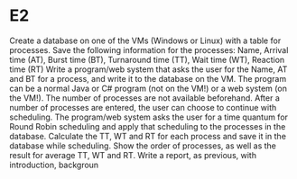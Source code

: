 # E2
Create a database on one of the VMs (Windows or Linux) with a table for processes. Save the following information for the processes: Name, Arrival time (AT), Burst time (BT), Turnaround time (TT), Wait time (WT), Reaction time (RT) Write a program/web system that asks the user for the Name, AT and BT for a process, and write it to the database on the VM. The program can be a normal Java or C# program (not on the VM!) or a web system (on the VM!). The number of processes are not available beforehand. After a number of processes are entered, the user can choose to continue with scheduling. The program/web system asks the user for a time quantum for Round Robin scheduling and apply that scheduling to the processes in the database. Calculate the TT, WT and RT for each process and save it in the database while scheduling. Show the order of processes, as well as the result for average TT, WT and RT. Write a report, as previous, with introduction, backgroun
